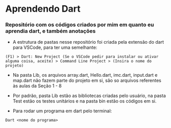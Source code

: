 # Aprendendo Dart

### Repositório com os códigos criados por mim em quanto eu aprendia dart, e também anotações

* A estrutura de pastas nesse repositório foi criada pela extensão do dart para VSCode, para ter uma semelhante:

```
(F1) > Dart: New Project (Se o VSCode pedir para instalar ou ativar alguma coisa, aceite) > Command Line Project > (Insira o nome do projeto)
```

* Na pasta Lib, os arquivos array.dart, Hello.dart, imc.dart, input.dart e map.dart não fazem parte do projeto em si, são so arquivos referentes às aulas da Seção 1 - 8

* Por padrão, pasta Lib estão as bibliotecas criadas pelo usuário, na pasta Test estão os testes unitários e na pasta bin estão os códigos em si.

* Para rodar um programa em dart pelo terminal:

```
Dart <nome do programa>
```